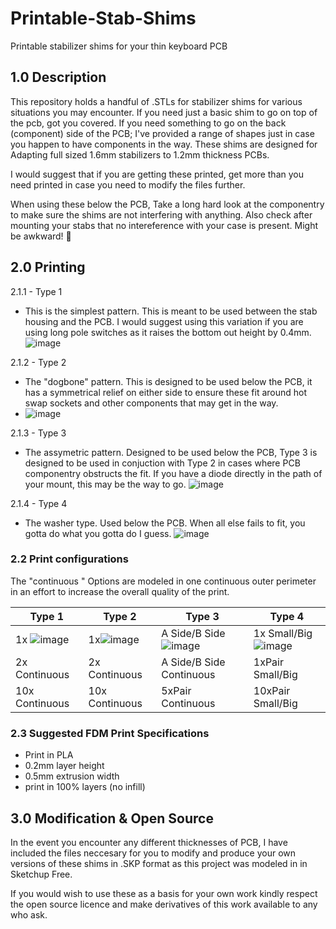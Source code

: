 # Printable-Stab-Shims
Printable stabilizer shims for your thin keyboard PCB


## 1.0 Description
This repository holds a handful of .STLs for stabilizer shims for various situations you may encounter. If you need just a basic shim to go on top of the pcb, got you covered. If you need something to go on the back (component) side of the PCB; I've provided a range of shapes just in case you happen to have components in the way. These shims are designed for Adapting full sized 1.6mm stabilizers to 1.2mm thickness PCBs.

I would suggest that if you are getting these printed, get more than you need printed in case you need to modify the files further.

When using these below the PCB, Take a long hard look at the componentry to make sure the shims are not interfering with anything. Also check after mounting your stabs that no intereference with your case is present. Might be awkward! 🤪


## 2.0 Printing

2.1.1 - Type 1
- This is the simplest pattern. This is meant to be used between the stab housing and the PCB. I would suggest using this variation if you are using long pole switches as it raises the bottom out height by 0.4mm.
![image](https://user-images.githubusercontent.com/8606354/171822812-ab467275-32d1-495c-a101-2ce69875d9c5.png)

2.1.2 - Type 2
- The "dogbone" pattern. This is designed to be used below the PCB, it has a symmetrical relief on either side to ensure these fit around hot swap sockets and other components that may get in the way.
- ![image](https://user-images.githubusercontent.com/8606354/171823253-b4bc6779-a900-4c5d-9d49-08ccc70d5364.png)

2.1.3 - Type 3
- The assymetric pattern. Designed to be used below the PCB, Type 3 is designed to be used in conjuction with Type 2 in cases where PCB componentry obstructs the fit. If you have a diode directly in the path of your mount, this may be the way to go.
![image](https://user-images.githubusercontent.com/8606354/171823279-766ad50d-da1b-4d8a-ba27-681fdbbf4289.png)

2.1.4 - Type 4
- The washer type. Used below the PCB. When all else fails to fit, you gotta do what you gotta do I guess.
![image](https://user-images.githubusercontent.com/8606354/171823288-98944f09-cda8-4a90-9d06-74fdefc52e37.png)


### 2.2 Print configurations

The "continuous " Options are modeled in one continuous outer perimeter in an effort to increase the overall quality of the print.

| Type 1     | Type 2    | Type 3    | Type 4 |
|------------|-----------|-----------|-----------|
| 1x ![image](https://user-images.githubusercontent.com/8606354/171824352-65a0994f-369c-4fcc-8bcf-67aa5c123cc0.png) | 1x![image](https://user-images.githubusercontent.com/8606354/171824380-de5fc2d8-5ee4-4382-9616-266e72959d13.png) | A Side/B Side![image](https://user-images.githubusercontent.com/8606354/171824465-c6583ce3-2b7f-4f52-93cf-151015e81b12.png) | 1x Small/Big![image](https://user-images.githubusercontent.com/8606354/171824546-177711b9-4e86-4a34-bff8-6aaa3f272032.png) |
| 2x Continuous   | 2x Continuous  | A Side/B Side Continuous| 1xPair Small/Big | 
| 10x Continuous | 10x Continuous  | 5xPair Continuous | 10xPair Small/Big


### 2.3 Suggested FDM Print Specifications

- Print in PLA
- 0.2mm layer height
- 0.5mm extrusion width
- print in 100% layers (no infill)


## 3.0 Modification & Open Source

In the event you encounter any different thicknesses of PCB, I have included the files neccesary for you to modify and produce your own versions of these shims in .SKP format as this project was modeled in in Sketchup Free.

If you would wish to use these as a basis for your own work kindly respect the open source licence and make derivatives of this work available to any who ask.
